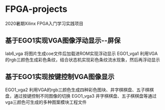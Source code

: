 # FPGA-projects
2020暑期Xilinx FPGA入门学习实践项目
## 基于EGO1实现VGA图像浮动显示--屏保
lab6_vga 将图片生成coe文件后加载进ROM实现浮动显示
EGO1_vga1 利用VGA的rgb三颜色生成彩色条纹，结合状态机实现彩色条纹流水现象，然后再浮动显示

## 基于EGO1实现按键控制VGA图像显示
EGO1_vga2 利用VGA的rgb三颜色生成四种彩色图块、井字棋棋盘、五子棋棋盘，通过按键控制不同图像的切换
EGO1_vga3  井字棋棋盘、五子棋棋盘等通过vga三颜色可生成的多种图案模块工程文件

